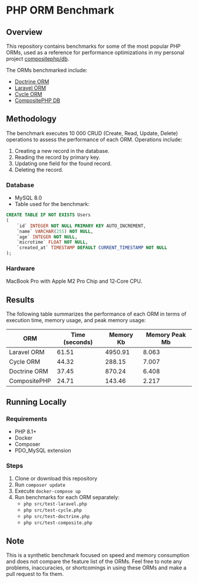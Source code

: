 # PHP ORM Benchmark

## Overview
This repository contains benchmarks for some of the most popular PHP ORMs, used as a reference for performance optimizations 
in my personal project [compositephp/db](https://github.com/compositephp/db). 

The ORMs benchmarked include:
- [Doctrine ORM](https://www.doctrine-project.org/)
- [Laravel ORM](https://laravel.com/docs/8.x/eloquent)
- [Cycle ORM](https://cycle-orm.dev/)
- [CompositePHP DB](https://github.com/compositephp/db/)

## Methodology
The benchmark executes 10 000 CRUD (Create, Read, Update, Delete) operations to assess the performance of each ORM. Operations include:
1. Creating a new record in the database.
2. Reading the record by primary key.
3. Updating one field for the found record.
4. Deleting the record.

### Database
- MySQL 8.0
- Table used for the benchmark:
```sql
CREATE TABLE IF NOT EXISTS Users
(
    `id` INTEGER NOT NULL PRIMARY KEY AUTO_INCREMENT,
    `name` VARCHAR(255) NOT NULL,
    `age` INTEGER NOT NULL,
    `microtime` FLOAT NOT NULL,
    `created_at` TIMESTAMP DEFAULT CURRENT_TIMESTAMP NOT NULL
);
```

### Hardware
MacBook Pro with Apple M2 Pro Chip and 12‑Core CPU.

## Results

The following table summarizes the performance of each ORM in terms of execution time, memory usage, and peak memory usage:

| ORM            | Time (seconds) | Memory Kb | Memory Peak Mb |
|----------------|----------------|-----------|----------------|
| Laravel ORM    | 61.51          | 4950.91   | 8.063          |
| Cycle ORM      | 44.32          | 288.15    | 7.007          |
| Doctrine ORM   | 37.45          | 870.24    | 6.408          |
| CompositePHP   | 24.71          | 143.46    | 2.217          |

## Running Locally

### Requirements
* PHP 8.1+
* Docker
* Composer
* PDO_MySQL extension

### Steps
1. Clone or download this repository
2. Run `composer update`
3. Execute `docker-compose up`
4. Run benchmarks for each ORM separately:
   * `php src/test-laravel.php`
   * `php src/test-cycle.php`
   * `php src/test-doctrine.php`
   * `php src/test-composite.php`

## Note
This is a synthetic benchmark focused on speed and memory consumption and does not compare the feature list of the ORMs. Feel free to note any problems, inaccuracies, or shortcomings in using these ORMs and make a pull request to fix them.